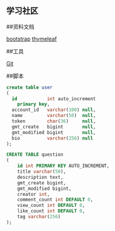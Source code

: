 ## 学习社区

##资料文档

[bootstrap](https://www.bootcss.com/)
[thymeleaf](https://www.thymeleaf.org/doc/tutorials/3.0/usingthymeleaf.html#variables)

##工具

[Git](https://git-scm.com/download) 

##脚本
```sql
create table user
(
  id           int auto_increment
    primary key,
  account_id   varchar(100) null,
  name         varchar(50)  null,
  token        char(36)     null,
  gmt_create   bigint       null,
  gmt_modified bigint       null,
  bio          varchar(256) null
);
```
```sql
CREATE TABLE question
(
    id int PRIMARY KEY AUTO_INCREMENT,
    title varchar(50),
    description text,
    gmt_create bigint,
    gmt_modified bigint,
    creator int,
    comment_count int DEFAULT 0,
    view_count int DEFAULT 0,
    like_count int DEFAULT 0,
    tag varchar(256)
);
```